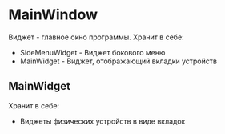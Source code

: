 # MainWindow
Виджет - главное окно программы.
Хранит в себе:
- SideMenuWidget - Виджет бокового меню
- MainWidget - Виджет, отображающий вкладки устройств

## MainWidget
Хранит в себе:
- Виджеты физических устройств в виде вкладок